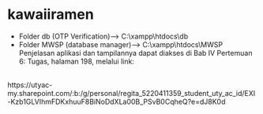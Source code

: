 # kawaiiramen
- Folder db (OTP Verification)--> C:\xampp\htdocs\db
- Folder MWSP (database manager)--> C:\xampp\htdocs\MWSP
Penjelasan aplikasi dan tampilannya dapat diakses di Bab IV Pertemuan 6: Tugas, halaman 198, melalui link:
<br>
https://utyac-my.sharepoint.com/:b:/g/personal/regita_5220411359_student_uty_ac_id/EXI-Kzb1GLVIhmFDKxhuuF8BiNoDdXLa00B_PSvB0CqheQ?e=dJ8K0d
